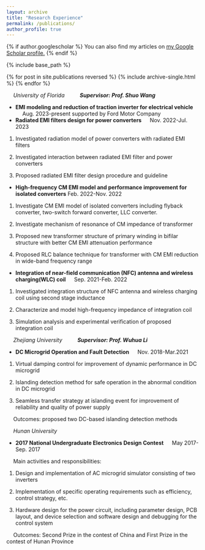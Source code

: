 ```yaml
---
layout: archive
title: "Research Experience"
permalink: /publications/
author_profile: true
---
```


{% if author.googlescholar %}
  You can also find my articles on <u><a href="{{https://scholar.google.com/citations?hl=en&tzom=300&user=j0mw7EAAAAAJ}}">my Google Scholar profile</a>.</u>
{% endif %}

{% include base_path %}

{% for post in site.publications reversed %}
  {% include archive-single.html %}
{% endfor %}

 &emsp; _University of Florida_              &emsp;     &emsp;                      **_Supervisor: Prof. Shuo Wang_**
 
*  **EMI modeling and reduction of traction inverter for electrical vehicle**  &emsp;      Aug. 2023-present supported by Ford Motor Company
  *  **Radiated EMI filters design for power converters**  &emsp;      Nov. 2022-Jul. 2023
    
1)	Investigated radiation model of power converters with radiated EMI filters
   
2)	Investigated interaction between radiated EMI filter and power converters
   
3)	Proposed radiated EMI filter design procedure and guideline
*  **High-frequency CM EMI model and performance improvement for isolated converters**   Feb. 2022-Nov. 2022
  
1)	Investigate CM EMI model of isolated converters including flyback converter, two-switch forward converter, LLC converter.
   
2)	Investigate mechanism of resonance of CM impedance of transformer
   
3)	Proposed new transformer structure of primary winding in bifilar structure with better CM EMI attenuation performance
   
4)	Proposed RLC balance technique for transformer with CM EMI reduction in wide-band frequency range
   
*  **Integration of near-field communication (NFC) antenna and wireless charging(WLC) coil**  &emsp;      Sep. 2021-Feb. 2022
  
1)	Investigated integration structure of NFC antenna and wireless charging coil using second stage inductance
   
2)	Characterize and model high-frequency impedance of integration coil
   
3)	Simulation analysis and experimental verification of proposed integration coil



 &emsp; _Zhejiang University_              &emsp;     &emsp;                      **_Supervisor: Prof. Wuhua Li_**
*  **DC Microgrid Operation and Fault Detection**        &emsp;                     Nov. 2018-Mar.2021

1)	Virtual damping control for improvement of dynamic performance in DC microgrid

2)	Islanding detection method for safe operation in the abnormal condition in DC microgrid

3)	Seamless transfer strategy at islanding event for improvement of reliability and quality of power supply

   &emsp; Outcomes: proposed two DC-based islanding detection methods


  &emsp; _Hunan University_              &emsp;    
  *  **2017 National Undergraduate Electronics Design Contest**       &emsp;                   May 2017-Sep. 2017
   
                      
   
 &emsp; Main activities and responsibilities:
 
1)	Design and implementation of AC microgrid simulator consisting of two inverters

2)	Implementation of specific operating requirements such as efficiency, control strategy, etc.

3)	Hardware design for the power circuit, including parameter design, PCB layout, and device selection and software design and debugging for the control system

   &emsp; Outcomes: Second Prize in the contest of China and First Prize in the contest of Hunan Province

